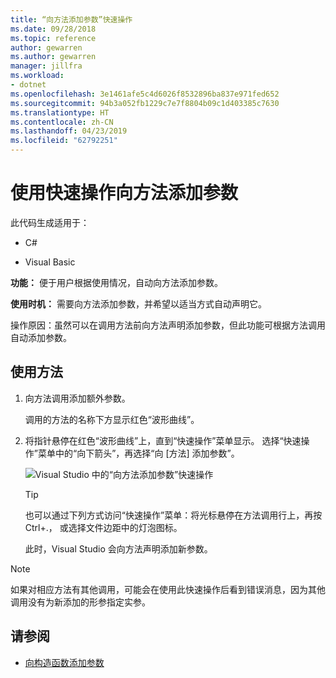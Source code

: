 ```yaml
---
title: “向方法添加参数”快速操作
ms.date: 09/28/2018
ms.topic: reference
author: gewarren
ms.author: gewarren
manager: jillfra
ms.workload:
- dotnet
ms.openlocfilehash: 3e1461afe5c4d6026f8532896ba837e971fed652
ms.sourcegitcommit: 94b3a052fb1229c7e7f8804b09c1d403385c7630
ms.translationtype: HT
ms.contentlocale: zh-CN
ms.lasthandoff: 04/23/2019
ms.locfileid: "62792251"
---
```

# <a name="add-a-parameter-to-a-method-using-a-quick-action"></a>使用快速操作向方法添加参数

此代码生成适用于：

- C#

- Visual Basic

**功能：** 便于用户根据使用情况，自动向方法添加参数。

**使用时机：** 需要向方法添加参数，并希望以适当方式自动声明它。

操作原因：虽然可以在调用方法前向方法声明添加参数，但此功能可根据方法调用自动添加参数。

## <a name="how-to-use-it"></a>使用方法

1. 向方法调用添加额外参数。

   调用的方法的名称下方显示红色“波形曲线”。

2. 将指针悬停在红色“波形曲线”上，直到“快速操作”菜单显示。 选择“快速操作”菜单中的“向下箭头”，再选择“向 [方法] 添加参数”。

   ![Visual Studio 中的“向方法添加参数”快速操作](media/add-parameter-to-method.png)

   > [!TIP]
   > 也可以通过下列方式访问“快速操作”菜单：将光标悬停在方法调用行上，再按 Ctrl+.， 或选择文件边距中的灯泡图标。

   此时，Visual Studio 会向方法声明添加新参数。

> [!NOTE]
> 如果对相应方法有其他调用，可能会在使用此快速操作后看到错误消息，因为其他调用没有为新添加的形参指定实参。

## <a name="see-also"></a>请参阅

- [向构造函数添加参数](generate-constructor.md#addparameter)